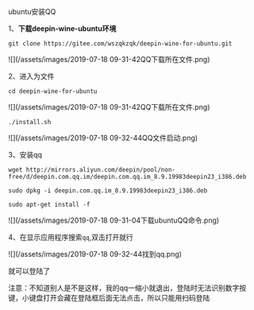 ubuntu安装QQ

1、**下载deepin-wine-ubuntu环境**

`git clone https://gitee.com/wszqkzqk/deepin-wine-for-ubuntu.git `

![](/assets/images/2019-07-18 09-31-42QQ下载所在文件.png)

2、进入为文件

`cd deepin-wine-for-ubuntu`

![](/assets/images/2019-07-18 09-31-42QQ下载所在文件.png)

`./install.sh`

![](/assets/images/2019-07-18 09-32-44QQ文件启动.png)

3、安装qq

`wget http://mirrors.aliyun.com/deepin/pool/non-free/d/deepin.com.qq.im/deepin.com.qq.im_8.9.19983deepin23_i386.deb`

`sudo dpkg -i deepin.com.qq.im_8.9.19983deepin23_i386.deb`

`sudo apt-get install -f`

![](/assets/images/2019-07-18 09-31-04下载ubuntuQQ命令.png)

4、在显示应用程序搜索`qq`,双击打开就行

![](/assets/images/2019-07-18 09-32-44找到qq.png)

就可以登陆了



注意：不知道别人是不是这样，我的qq一缩小就退出，登陆时无法识别数字按键，小键盘打开会藏在登陆框后面无法点击，所以只能用扫码登陆


